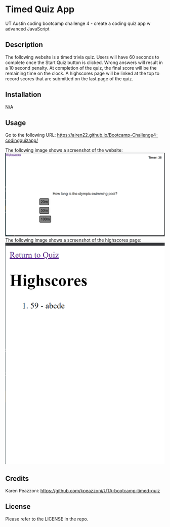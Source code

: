 # Timed Quiz App
UT Austin coding bootcamp challenge 4 - create a coding quiz app w advanced JavaScript


## Description

The following website is a timed trivia quiz. Users will have 60 seconds to complete once the Start Quiz button is clicked. Wrong answers will result in a 10 second penalty. At completion of the quiz, the final score will be the remaining time on the clock. A highscores page will be linked at the top to record scores that are submitted on the last page of the quiz.

## Installation

N/A

## Usage

Go to the following URL:
https://airen22.github.io/Bootcamp-Challenge4-codingquizapp/

The following image shows a screenshot of the website: <img src = "./assets/images/image1.png">
The following image shows a screenshot of the highscores page: <img src = "./assets\images\image2.png">

## Credits

Karen Peazzoni: https://github.com/kpeazzoni/UTA-bootcamp-timed-quiz


## License

Please refer to the LICENSE in the repo.
